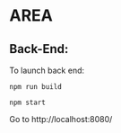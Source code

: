 # AREA

## Back-End:

To launch back end:

    npm run build

    npm start

Go to http://localhost:8080/